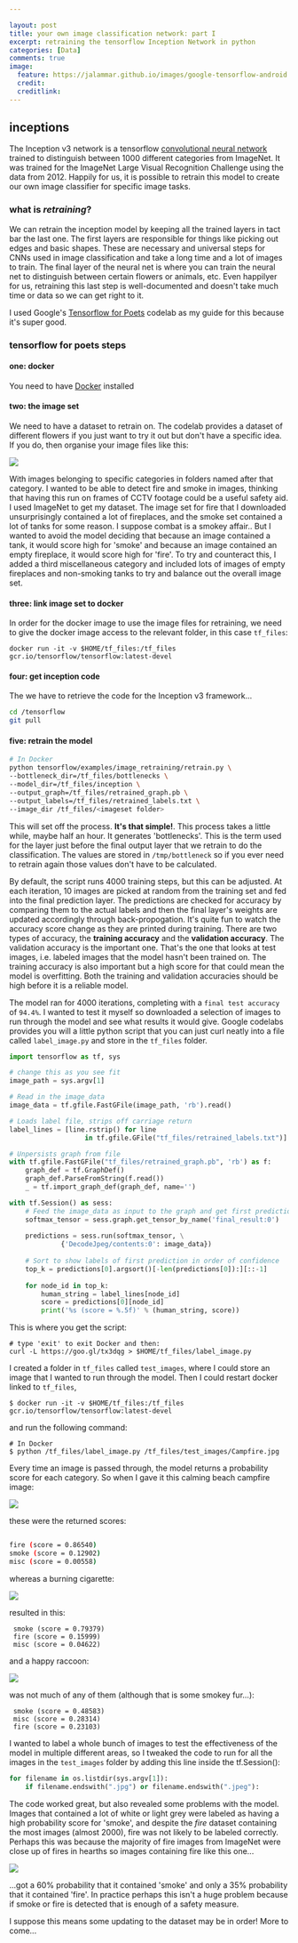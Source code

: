 ```yaml
---

layout: post
title: your own image classification network: part I
excerpt: retraining the tensorflow Inception Network in python
categories: [Data]
comments: true
image:
  feature: https://jalammar.github.io/images/google-tensorflow-android.jpg
  credit: 
  creditlink:
---
```


## inceptions
The Inception v3 network is a tensorflow [convolutional neural network](http://colah.github.io/posts/2014-07-Conv-Nets-Modular/) trained to distinguish between 1000 different categories from ImageNet. It was trained for the ImageNet Large Visual Recognition Challenge using the data from 2012. Happily for us, it is possible to retrain this model to create our own image classifier for specific image tasks. 

### what is _retraining_?
We can retrain the inception model by keeping all the trained layers in tact bar the last one. The first layers are responsible for things like picking out edges and basic shapes. These are necessary and universal steps for CNNs used in image classification and take a long time and a lot of images to train. The final layer of the neural net is where you can train the neural net to distinguish between certain flowers or animals, etc. Even happilyer for us, retraining this last step is well-documented and doesn't take much time or data so we can get right to it. 

I used Google's [Tensorflow for Poets](https://codelabs.developers.google.com/codelabs/tensorflow-for-poets/?utm_campaign=chrome_series_machinelearning_063016&utm_source=gdev&utm_medium=yt-desc#1)  codelab as my guide for this because it's super good. 

### tensorflow for poets steps

#### one: docker
You need to have [Docker](https://docs.docker.com/docker-for-mac/) installed

#### two: the image set
We need to have a dataset to retrain on. The codelab provides a dataset of different flowers if you just want to try it out but don't have a specific idea. If you do, then organise your image files like this:

![](https://github.com/deenhe91/deenhe91.github.io/blob/master/images/trainingset_format.png?raw=true)

With images belonging to specific categories in folders named after that category. I wanted to be able to detect fire and smoke in images, thinking that having this run on frames of CCTV footage could be a useful safety aid.
I used ImageNet to get my dataset. The image set for fire that I downloaded unsurprisingly contained a lot of fireplaces, and the smoke set contained a lot of tanks for some reason. I suppose combat is a smokey affair.. But I wanted to avoid the model deciding that because an image contained a tank, it would score high for 'smoke' and because an image contained an empty fireplace, it would score high for 'fire'. To try and counteract this, I added a third miscellaneous category and included lots of images of empty fireplaces and non-smoking tanks to try and balance out the overall image set.

#### three: link image set to docker 
In order for the docker image to use the image files for retraining, we need to give the docker image access to the relevant folder, in this case `tf_files`:

`docker run -it -v $HOME/tf_files:/tf_files  gcr.io/tensorflow/tensorflow:latest-devel`

#### four: get inception code
The we have to retrieve the code for the Inception v3 framework...

```bash
cd /tensorflow
git pull
```

#### five: retrain the model

```bash
# In Docker
python tensorflow/examples/image_retraining/retrain.py \
--bottleneck_dir=/tf_files/bottlenecks \
--model_dir=/tf_files/inception \
--output_graph=/tf_files/retrained_graph.pb \
--output_labels=/tf_files/retrained_labels.txt \
--image_dir /tf_files/<imageset folder>
```
This will set off the process. __It's that simple!__. This process takes a little while, maybe half an hour. It generates 'bottlenecks'. This is the term used for the layer just before the final output layer that we retrain to do the classification. The values are stored in `/tmp/bottleneck` so if you ever need to retrain again those values don't have to be calculated. 

By default, the script runs 4000 training steps, but this can be adjusted. At each iteration, 10 images are picked at random from the training set and fed into the final prediction layer. The predictions are checked for accuracy by comparing them to the actual labels and then the final layer's weights are updated accordingly through back-propogation. It's quite fun to watch the accuracy score change as they are printed during training. There are two types of accuracy, the __training accuracy__ and the __validation accuracy__. The validation accuracy is the important one. That's the one that looks at test images, i.e. labeled images that the model hasn't been trained on. The training accuracy is also important but a high score for that could mean the model is overfitting. Both the training and validation accuracies should be high before it is a reliable model.

The model ran for 4000 iterations, completing with a `final test accuracy` of `94.4%`. I wanted to test it myself so downloaded a selection of images to run through the model and see what results it would give. Google codelabs provides you will a little python script that you can just curl neatly into a file called `label_image.py` and store in the `tf_files` folder.

```python
import tensorflow as tf, sys

# change this as you see fit
image_path = sys.argv[1]

# Read in the image_data
image_data = tf.gfile.FastGFile(image_path, 'rb').read()

# Loads label file, strips off carriage return
label_lines = [line.rstrip() for line 
                   in tf.gfile.GFile("tf_files/retrained_labels.txt")]

# Unpersists graph from file
with tf.gfile.FastGFile("tf_files/retrained_graph.pb", 'rb') as f:
    graph_def = tf.GraphDef()
    graph_def.ParseFromString(f.read())
    _ = tf.import_graph_def(graph_def, name='')

with tf.Session() as sess:
    # Feed the image_data as input to the graph and get first prediction
    softmax_tensor = sess.graph.get_tensor_by_name('final_result:0')
    
    predictions = sess.run(softmax_tensor, \
             {'DecodeJpeg/contents:0': image_data})
    
    # Sort to show labels of first prediction in order of confidence
    top_k = predictions[0].argsort()[-len(predictions[0]):][::-1]
    
    for node_id in top_k:
        human_string = label_lines[node_id]
        score = predictions[0][node_id]
        print('%s (score = %.5f)' % (human_string, score))
```

This is where you get the script:

```
# type 'exit' to exit Docker and then:
curl -L https://goo.gl/tx3dqg > $HOME/tf_files/label_image.py
```
I created a folder in `tf_files` called `test_images`, where I could store an image that I wanted to run through the model. Then I could restart docker linked to `tf_files`,

```
$ docker run -it -v $HOME/tf_files:/tf_files  gcr.io/tensorflow/tensorflow:latest-devel
``` 

and run the following command:

```
# In Docker
$ python /tf_files/label_image.py /tf_files/test_images/Campfire.jpg
```

Every time an image is passed through, the model returns a probability score for each category. So when I gave it this calming beach campfire image:

![](https://github.com/deenhe91/deenhe91.github.io/blob/master/images/Campfire.jpg?raw=true)

these were the returned scores:

```bash

fire (score = 0.86540)
smoke (score = 0.12902)
misc (score = 0.00558)
```

whereas a burning cigarette:

![](https://github.com/deenhe91/deenhe91.github.io/blob/master/images/cigarette.jpg?raw=true)

resulted in this:

```
 smoke (score = 0.79379)
 fire (score = 0.15999)
 misc (score = 0.04622)

```

and a happy raccoon:

![](https://github.com/deenhe91/deenhe91.github.io/blob/master/images/raccoon.jpeg?raw=true)

was not much of any of them (although that is some smokey fur...):

```
 smoke (score = 0.48583)
 misc (score = 0.28314)
 fire (score = 0.23103)
```

I wanted to label a whole bunch of images to test the effectiveness of the model in multiple different areas, so I tweaked the code to run for all the images in the `test_images` folder by adding this line inside the tf.Session():

```python
for filename in os.listdir(sys.argv[1]):
    if filename.endswith(".jpg") or filename.endswith(".jpeg"): 
```

The code worked great, but also revealed some problems with the model. Images that contained a lot of white or light grey were labeled as having a high probability score for 'smoke', and despite the _fire_ dataset containing the most images (almost 2000), fire was not likely to be labeled correctly. Perhaps this was because the majority of fire images from ImageNet were close up of fires in hearths so images containing fire like this one...

![](https://github.com/deenhe91/deenhe91.github.io/blob/master/images/burningcar.jpeg?raw=true)

...got a 60% probability that it contained 'smoke' and only a 35% probability that it contained 'fire'. In practice perhaps this isn't a huge problem because if smoke or fire is detected that is enough of a safety measure.

I suppose this means some updating to the dataset may be in order! More to come...




